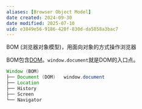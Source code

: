```yaml
---
aliases: [Browser Object Model]
date created: 2024-09-30
date modified: 2025-07-10
uid: e3849e56-9186-420f-830d-da5858a3bac7
---
```


BOM (浏览器对象模型)，用面向对象的方式操作浏览器

BOM包含[DOM](DOM.md)。`window.document`就是DOM的入口点。

```Java
Window (BOM)
├── Document (DOM)   window.document
├── Location
├── History
├── Screen
└── Navigator
```
